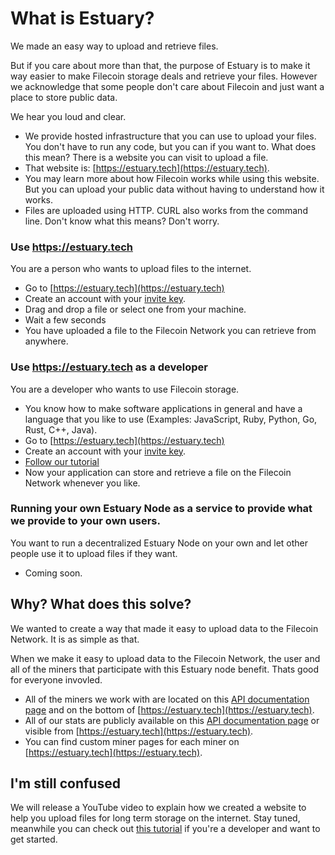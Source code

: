 # What is Estuary?

We made an easy way to upload and retrieve files.

But if you care about more than that, the purpose of Estuary is to make it way easier to make Filecoin storage deals and retrieve your files. However we acknowledge that some people don't care about Filecoin and just want a place to store public data.

We hear you loud and clear.

- We provide hosted infrastructure that you can use to upload your files. You don't have to run any code, but you can if you want to. What does this mean? There is a website you can visit to upload a file.
- That website is: [https://estuary.tech](https://estuary.tech).
- You may learn more about how Filecoin works while using this website. But you can upload your public data without having to understand how it works.
- Files are uploaded using HTTP. CURL also works from the command line. Don't know what this means? Don't worry.

### Use https://estuary.tech

You are a person who wants to upload files to the internet.

- Go to [https://estuary.tech](https://estuary.tech)
- Create an account with your [invite key](https://docs.estuary.tech/get-invite-key).
- Drag and drop a file or select one from your machine.
- Wait a few seconds
- You have uploaded a file to the Filecoin Network you can retrieve from anywhere.

### Use https://estuary.tech as a developer

You are a developer who wants to use Filecoin storage.

- You know how to make software applications in general and have a language that you like to use (Examples: JavaScript, Ruby, Python, Go, Rust, C++, Java).
- Go to [https://estuary.tech](https://estuary.tech)
- Create an account with your [invite key](https://docs.estuary.tech/get-invite-key).
- [Follow our tutorial](https://estuary.tech/tutorial-get-an-api-key)
- Now your application can store and retrieve a file on the Filecoin Network whenever you like.

### Running your own Estuary Node as a service to provide what we provide to your own users.

You want to run a decentralized Estuary Node on your own and let other people use it to upload files if they want.

- Coming soon.

## Why? What does this solve?

We wanted to create a way that made it easy to upload data to the Filecoin Network. It is as simple as that.

When we make it easy to upload data to the Filecoin Network, the user and all of the miners that participate with this Estuary node benefit. Thats good for everyone invovled.

- All of the miners we work with are located on this [API documentation page](https://docs.estuary.tech/api-public-miners) and on the bottom of [https://estuary.tech](https://estuary.tech).
- All of our stats are publicly available on this [API documentation page](https://docs.estuary.tech/api-public-stats) or visible from [https://estuary.tech](https://estuary.tech).
- You can find custom miner pages for each miner on [https://estuary.tech](https://estuary.tech).

## I'm still confused

We will release a YouTube video to explain how we created a website to help you upload files for long term storage on the internet. Stay tuned, meanwhile you can check out [this tutorial](https://estuary.tech/tutorial-get-an-api-key) if you're a developer and want to get started.

